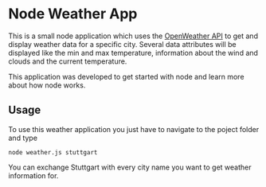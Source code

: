 # Node Weather App

This is a small node application which uses the [OpenWeather API](http://openweathermap.org/API) to get
and display weather data for a specific city. Several data attributes will be displayed like the min
and max temperature, information about the wind and clouds and the current temperature. 

This application was developed to get started with node and learn more about how node works.

## Usage
To use this weather application you just have to navigate to the poject folder and type 

```
node weather.js stuttgart
```

You can exchange Stuttgart with every city name you want to get weather information for. 